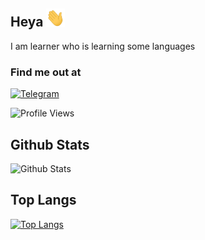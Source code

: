 ## Heya <img src="https://raw.githubusercontent.com/ABSphreak/ABSphreak/master/gifs/Hi.gif" width="30px">

I am learner who is learning some languages

### Find me out at
[![Telegram](https://img.shields.io/badge/telegram-1b77FF.svg?style=for-the-badge&logo=telegram)](https://t.me/SoulHackz)

![Profile Views](https://hits.seeyoufarm.com/api/count/incr/badge.svg?url=https://github.com/spechide/&title=Profile%20Views)

## Github Stats
![Github Stats](https://github-readme-stats.vercel.app/api?username=SoulHackz&show_icons=true&title_color=fff&icon_color=79ff97&text_color=9f9f9f&bg_color=151515)

## Top Langs
[![Top Langs](https://github-readme-stats.vercel.app/api/top-langs/?username=SoulHackz&layout=compact&theme=tokyonight)](https://github.com/anuraghazra/github-readme-stats)
